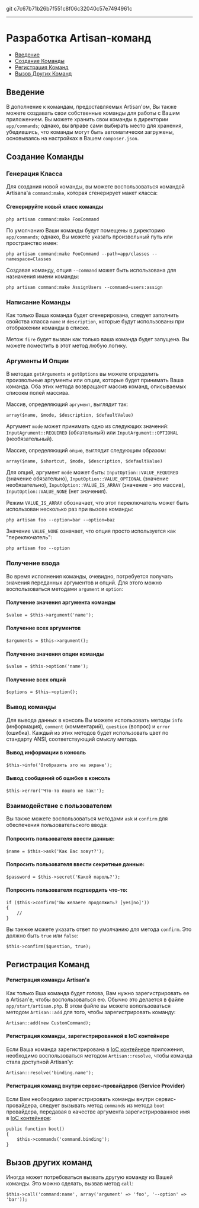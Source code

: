git c7c67b71b26b7f551c8f06c32040c57e7494961c

---

# Разработка Artisan-команд

- [Введение](#introduction)
- [Создание Команды](#building-a-command)
- [Регистрация Команд](#registering-commands)
- [Вызов Других Команд](#calling-other-commands)

<a name="introduction"></a>
## Введение

В дополнение к командам, предоставляемых Artisan'ом, Вы также можете создавать свои собственные команды для работы с Вашим приложением. Вы можете хранить свои команды в директории `app/commands`; однако, вы вправе сами выбирать место для хранения, убедившись, что команды могут быть автоматически загружены, основываясь на настройках в Вашем `composer.json`.

<a name="building-a-command"></a>
## Создание Команды

### Генерация Класса

Для создания новой команды, вы можете воспользоваться командой Artisana'а `command:make`, которая сгенерирует макет класса:

#### Сгенерируйте новый класс команды

    php artisan command:make FooCommand

По умолчанию Ваши команды будут помещены в директорию `app/commands`; однако, Вы можете указать произвольный путь или пространство имен:

    php artisan command:make FooCommand --path=app/classes --namespace=Classes

Создавая команду, опция `--command` может быть использована для назначения имени команды:

    php artisan command:make AssignUsers --command=users:assign

### Написание Команды

Как только Ваша команда будет сгенерирована, следует заполнить свойства класса `name` и `description`, которые будут использованы при отображении команды в списке.

Метож `fire` будет вызван как только ваша команда будет запущена. Вы можете поместить в этот метод любую логику.

### Аргументы И Опции

В методах `getArguments` и `getOptions` вы можете определить произвольные аргументы или опции, которые будет принимать Ваша команда. Оба этих метода возвращают массив команд, описываемых списокм полей массива.

Массив, определяющий `аргумент`, выглядит так:

    array($name, $mode, $description, $defaultValue)

Аргумент `mode` может принимать одно из следующих значений: `InputAgrument::REQUIRED` (обязтельный) или `InputArgument::OPTIONAL` (необязательный).

Массив, определяющий `опцию`, выглядит следующим образом:

    array($name, $shortcut, $mode, $description, $defaultValue)

Для опций, аргумент `mode` может быть: `InputOption::VALUE_REQUIRED` (значение обязательно), `InputOption::VALUE_OPTIONAL` (значение необязательно), `InputOption::VALUE_IS_ARRAY` (значение - это массив), `InputOption::VALUE_NONE` (нет значения).

Режим `VALUE_IS_ARRAY` обозначает, что этот переключатель может быть использован несколько раз при вызове команды:

    php artisan foo --option=bar --option=baz

Значение `VALUE_NONE` означает, что опция просто используется как "переключатель":

    php artisan foo --option

### Получение ввода

Во время исполнения команды, очевидно, потребуется получать значения переданных аргументов и опций. Для этого можно воспользоваться методами `argument` и `option`:

#### Получение значения аргумента команды

    $value = $this->argument('name');

#### Получение всех аргументов

    $arguments = $this->argument();

#### Получение значения опции команды

    $value = $this->option('name');

#### Получение всех опций

    $options = $this->option();

### Вывод команды

Для вывода данных в консоль Вы можете использовать методы `info` (информация), `comment` (комментарий), `question` (вопрос) и `error` (ошибка). Каждый из этих методов будет использовать цвет по стандарту ANSI, соответствующий смыслу метода. 

#### Вывод информации в консоль

    $this->info('Отобразить это на экране');

#### Вывод сообщений об ошибке в консоль

    $this->error('Что-то пошло не так!');

### Взаимодействие с пользователем

Вы также можете воспользоваться методами `ask` и `confirm` для обеспечения пользовательского ввода:

#### Попросить пользователя ввести данные:

    $name = $this->ask('Как Вас зовут?');

#### Попросить пользователя ввести секретные данные:

    $password = $this->secret('Какой пароль?');

#### Попросить пользователя подтвердить что-то:

    if ($this->confirm('Вы желаете продолжить? [yes|no]'))
    {
        //
    }

Вы таежке можете указать ответ по умолчанию для метода `confirm`. Это должно быть `true` или `false`:

    $this->confirm($question, true);

<a name="registering-commands"></a>
## Регистрация Команд

#### Регистрация команды Artisan'а

Как только Вша команда будет готова, Вам нужно зарегистрировать ее в Artisan'е, чтобы воспользоваться ею. Обычно это делается в файле `app/start/artisan.php`. В этом файле вы можете вопользоваться методом `Artisan::add` для того, чтобы зарегистрировать команду:

    Artisan::add(new CustomCommand);

#### Регистрация команды, зарегистрированной в IoC контейнере

Если Ваша команда зарегистрирована в [IoC контейнере](/docs/ioc) приложения, необходимо воспользоваться методом `Artisan::resolve`, чтобы команда стала доступной Artisan'у:

    Artisan::resolve('binding.name');

#### Регистрация команд внутри сервис-провайдеров (Service Provider)

Если Вам необходимо зарегистрировать команды внутри сервис-провайдера, следует вызывать метод `commands` из метода `boot` провайдера, передавая в качестве аргумента зарегистрированное имя в [IoC контейнере](/docs/ioc):

    public function boot()
    {
        $this->commands('command.binding');
    }

<a name="calling-other-commands"></a>
## Вызов других команд

Иногда может потребоваться вызвать другую команду из Вашей команды. Это можно сделать, вызвав метод `call`:

    $this->call('command:name', array('argument' => 'foo', '--option' => 'bar'));

